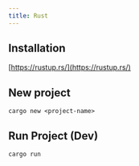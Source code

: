 ```yaml
---
title: Rust
---
```


## Installation

[https://rustup.rs/](https://rustup.rs/)

## New project

```
cargo new <project-name>
```

## Run Project (Dev)

```
cargo run
```


